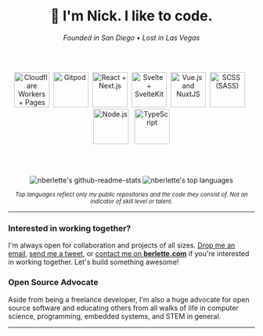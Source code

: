 <h1 align="center"> 👋  I'm Nick. I like to code.</h1>
<div align="center">
 <em>Founded in San Diego • Lost in Las Vegas</em>
</div>

<br><br>

<div align=center>
<img src="https://icns.cf/cloudflare" alt="Cloudflare Workers + Pages" width="72" />  <img src="https://icns.cf/gitpod" alt="Gitpod" width="72" />  <img src="https://icns.cf/nextdotjs/556677" alt="React + Next.js" width="72" />  <img src="https://icns.cf/svelte" alt="Svelte + SvelteKit" width="72" />  <img src="https://icns.cf/nuxtdotjs" alt="Vue.js and NuxtJS" width="72" />  <img src="https://icns.cf/sass" alt="SCSS (SASS)" width="72" />  <img src="https://icns.cf/nodedotjs" alt="Node.js" width="72" />   <img src="https://icns.cf/typescript" alt="TypeScript" width="72" />
</div>

<br><br>

<div align=center>

![nberlette's github-readme-stats][readme-stats] ![nberlette's top languages][nb-top-langs2]   

<em><small>Top languages reflect only my public repositories and the code they consist of. Not an indicator of skill level or talent.</small></em>

 
 </div>
 
 
---  

### Interested in working together?

I'm always open for collaboration and projects of all sizes. [Drop me an email](mailto:nick@berlette.com), [send me a tweet](https://twitter.com/nberlette), or [contact me on **berlette.com**](https://n.berlette.com) if you're interested in working together. Let's build something awesome!


### Open Source Advocate 

Aside from being a freelance developer, I'm also a huge advocate for open source software and educating others from all walks of life in computer science, programming, embedded systems, and STEM in general.

---  
 
 
[readme-stats]: https://gh.tutorialfeed.com/api?username=nberlette&hide_rank=false&show_icons=true&border_radius=12&disable_animations=true&hide_rank=true&count_private=true&hide=issues&hide_title=true&lineheight=0.9&line_height=25&theme=ayu-mirage&icon_color=fcf5a4
[nb-top-langs2]: https://gh.tutorialfeed.com/api/top-langs/?username=nberlette&langs_count=4&card_width=417&border_radius=12&layout=compact&theme=ayu-mirage&icon_color=fcf5a4
[nb-top-langs]: https://gh.tutorialfeed.com/api/top-langs?username=nberlette&border_radius=8&disable_animations=true&hide_title=false&card_width=400&theme=ayu-mirage&icon_color=fcf5a4

[canbus-url]: https://git.io/canbus
[canbus-readme-stats]: https://gh.tutorialfeed.com/api/pin?username=nberlette&repo=canbus&show_icons=true&border_radius=12&show_owner=true&theme=ayu-mirage&icon_color=fcf5a4
[eca-url]: https://git.io/eca-ino
[eca-readme-stats]: https://gh.tutorialfeed.com/api/pin?username=nberlette&repo=eca&show_icons=true&border_radius=12&show_owner=true&theme=ayu-mirage&icon_color=fcf5a4
